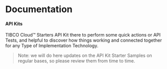 # Documentation 
#### API Kits
TIBCO Cloud™ Starters API Kit there to perform some quick actions or API Tests, and helpful to discover how things working and connected together for any Type of Implementation Technology.

> Note: we will do here updates on the API Kit Starter Samples on regular bases, so please review them from time to time.
